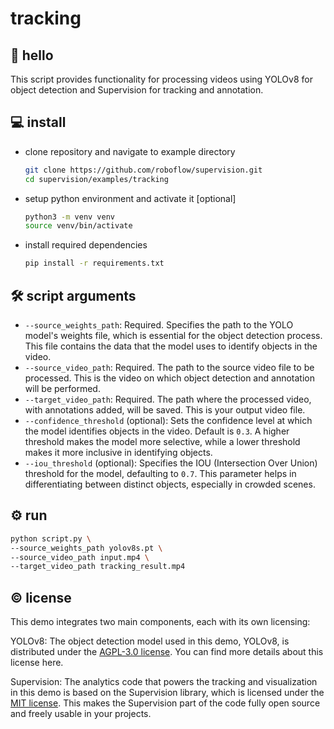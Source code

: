 # tracking

## 👋 hello

This script provides functionality for processing videos using YOLOv8 for object
detection and Supervision for tracking and annotation.

## 💻 install

- clone repository and navigate to example directory

    ```bash
    git clone https://github.com/roboflow/supervision.git
    cd supervision/examples/tracking
    ```

- setup python environment and activate it [optional]

    ```bash
    python3 -m venv venv
    source venv/bin/activate
    ```

- install required dependencies

    ```bash
    pip install -r requirements.txt
    ```

## 🛠️ script arguments

- `--source_weights_path`: Required. Specifies the path to the YOLO model's weights
file, which is essential for the object detection process. This file contains the data
that the model uses to identify objects in the video.
- `--source_video_path`: Required. The path to the source video file to be processed.
This is the video on which object detection and annotation will be performed.
- `--target_video_path`: Required. The path where the processed video, with annotations
added, will be saved. This is your output video file.
- `--confidence_threshold` (optional): Sets the confidence level at which the model
identifies objects in the video. Default is `0.3`. A higher threshold makes the model
more selective, while a lower threshold makes it more inclusive in identifying objects.
- `--iou_threshold` (optional): Specifies the IOU (Intersection Over Union) threshold
for the model, defaulting to `0.7`. This parameter helps in differentiating between
distinct objects, especially in crowded scenes.

## ⚙️ run

```bash
python script.py \
--source_weights_path yolov8s.pt \
--source_video_path input.mp4 \
--target_video_path tracking_result.mp4
```

## © license

This demo integrates two main components, each with its own licensing:

YOLOv8: The object detection model used in this demo, YOLOv8, is distributed under the
[AGPL-3.0 license](https://github.com/ultralytics/ultralytics/blob/main/LICENSE). You
can find more details about this license here.

Supervision: The analytics code that powers the tracking and visualization in this demo
is based on the Supervision library, which is licensed under the
[MIT license](https://github.com/roboflow/supervision/blob/develop/LICENSE.md). This
makes the Supervision part of the code fully open source and freely usable in your
projects.
